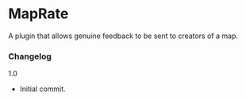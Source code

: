 MapRate
============

A plugin that allows genuine feedback to be sent to creators of a map.

### Changelog
1.0
 - Initial commit.